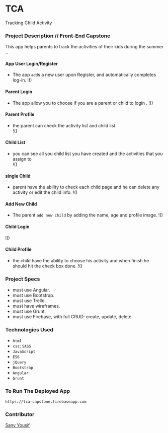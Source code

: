 # TCA 
Tracking Child Activity

### Project Description // Front-End Capstone

This app helps parents to track the activities of their kids during the summer .. 


#### App User Login/Register 
- The app `add`s a new user upon Register, and automatically completes log-in.
!()

#### Parent Login
- The app allow you to choose if you are a parent or child to login . 
!()

#### Parent Profile
- the parent can check the activity list and child list.  
!()

#### Child List
- you can see all you child list you have created and the activities that you assign to  
!()

#### single Child  
- parent have the ability to check each child page and he can delete any activity or edit the child info.
!()

#### Add New Child
- The parent `add new child` by adding the name, age and profile image. 
!()

#### Child Login
!()

#### Child Profile 
- the child have the ability to choose his activity and when finish he should hit the check box done.
!()

### Project Specs
- must use Angular.
- must use Bootstrap.
- must use Trello.
- must have wireframes.
- must use Grunt.
- must use Firebase, with full CRUD: create, update, delete.


### Technologies Used
- `html`
- `css`; `SASS`
- `JavaScript`
- `ES6`
- `jQuery`
- `Bootstrap`
- `Angular`
- `Grunt`


### To Run The Deployed App
`https://tca-capstone.firebaseapp.com`


### Contributor
[Sany Yousif](https://github.com/Sanyyouisf)